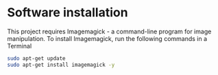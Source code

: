 # Software installation

This project requires Imagemagick - a command-line program for image manipulation. To install Imagemagick, run the following commands in a Terminal

```bash
sudo apt-get update
sudo apt-get install imagemagick -y
```

